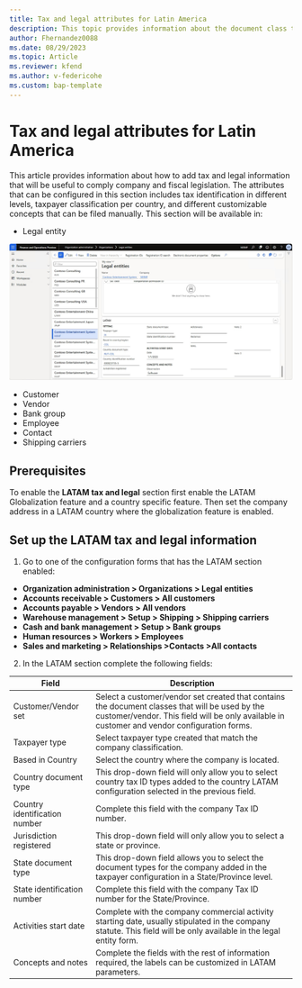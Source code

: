 ```yaml
---
title: Tax and legal attributes for Latin America
description: This topic provides information about the document class type configuration for Latin America. 
author: Fhernandez0088
ms.date: 08/29/2023
ms.topic: Article
ms.reviewer: kfend
ms.author: v-federicohe 
ms.custom: bap-template
---
```

# Tax and legal attributes for Latin America
This article provides information about how to add tax and legal information that will be useful to comply company and fiscal legislation.
The attributes that can be configured in this section includes tax identification in different levels, taxpayer classification per country, and different customizable concepts that can be filed manually.
This section will be available in:
* Legal entity

![Legal entity](./media/ltm-Legal-entities.jpg)

* Customer
* Vendor
* Bank group
* Employee
* Contact
* Shipping carriers

## Prerequisites
To enable the **LATAM tax and legal** section first enable the LATAM Globalization feature and a country specific feature.
Then set the company address in a LATAM country where the globalization feature is enabled.	

## Set up the LATAM tax and legal information
1. Go to one of the configuration forms that has the LATAM section enabled:
* **Organization administration > Organizations > Legal entities**
* **Accounts receivable > Customers > All customers**
* **Accounts payable > Vendors > All vendors**
* **Warehouse management > Setup > Shipping > Shipping carriers**
* **Cash and bank management > Setup > Bank groups**
* **Human resources > Workers > Employees**
* **Sales and marketing > Relationships >Contacts >All contacts**
2. In the LATAM section complete the following fields:

| Field                         | Description                                                                                                                                                                                     |
|-------------------------------|-------------------------------------------------------------------------------------------------------------------------------------------------------------------------------------------------|
| Customer/Vendor set           | Select a customer/vendor set created that contains the document classes that will be used by the customer/vendor. This field will be only available in customer and vendor configuration forms. |
| Taxpayer type                 | Select taxpayer type created that match the company classification.                                                                                                                             |
| Based in Country              | Select the country where the company is located.                                                                                                                                                |
| Country document type         | This drop-down field will only allow you to select country tax ID types added to the country LATAM configuration selected in the previous field.                                                |
| Country identification number | Complete this field with the company Tax ID number.                                                                                                                                             |
| Jurisdiction registered       | This drop-down field will only allow you to select a state or province.                                                                                                                         |
| State document type           | This drop-down field allows you to select the document types for the company added in the taxpayer configuration in a State/Province level.                                                    |
| State identification number    | Complete this field with the company Tax ID number for the State/Province.                                                                                                                      |
| Activities start date         | Complete with the company commercial activity starting date, usually stipulated in the company statute. This field will be only available in the legal entity form.                             |
| Concepts and notes            | Complete the fields with the rest of information required, the labels can be customized in LATAM parameters.                                                                                    |


